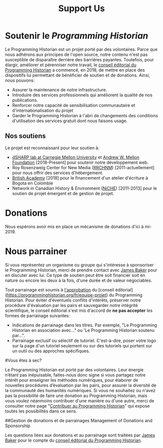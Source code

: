 ﻿---
layout: blank
title: Support Us
original: /support-us
---

# Soutenir le _Programming Historian_

Le Programming Historian est un projet porté par des volontaires. Parce que nous adhérons aux principes de l'open source, notre contenu n'est pas susceptible de disparaître derrière des barrières payantes. Toutefois, pour élargir, améliorer et pérenniser notre travail, le [conseil éditorial du Programming Historian](https://programminghistorian.org/fr/equipe-projet) a commencé, en 2018, de mettre en place des dispositifs lui permettant de bénéficier de soutien et de donations. Ainsi, nous pouvons: 

- Assurer la maintenance de notre infrastructure. 
- Introduire des services professionnels qui améliorent la qualité de nos publications. 
- Renforcer notre capacité de sensibilisation communautaire et d'internationalisation du projet
- Garder le Programming Historian à l'abri de changements des conditions d'utilisation des services gratuit dont nous faisons usage. 

## Nos soutiens

Le projet est reconnaissant pour leur soutien à: 

- [dSHARP lab at Carnegie Mellon University](http://dsharp.library.cmu.edu/) et [Andrew W. Mellon Foundation](https://mellon.org/) [2018-Present] pour soutenir notre développement web. 
- Roy Rosenzweig Center for New Media ([RRCHNM](http://chnm.gmu.edu/)) [2011-actuellement] pour nous offrir des services d'hébergement. 
- [British Academy](https://www.britac.ac.uk/) [2018] pour le financement d'un atelier d'écriture à Bogota en Colombie
- Network in Canadian History & Environment ([NiCHE](http://niche-canada.org/)) [2011-2013] pour le soutien de projet émergent et de gestion de projet.

# Donations

Nous espérons avoir mis en place un mécanisme de donations d'ici à mi-2019.

# Nous parrainer
Si vous représentez un organisme ou groupe qui s'intéresse à sponsoriser le Programming Historian, merci de prendre contact avec  [James Baker](https://github.com/drjwbaker) pour en discuter avec lui. Ce type de soutien peut être soit financier soit en nature ou encore les deux à la fois, d'une durée et de valeur négociables. 

Tout parrainage est soumis à [l'approbation](https://github.com/programminghistorian/jekyll/wiki/Programming-Historian-Governance) du [conseil éditorial] (https://programminghistorian.org/fr/equipe-projet) du Programming Historian. Pour éviter d'éventuels conflits d'intérêts, préserver notre procédure d'évaluation par les pairs et sauvegarder notre intégrité scientifique, le conseil éditorial s'est mis d'accord de **ne pas accepter** les formes de parrainage suivantes: 
 
- Indications de parrainage dans les titres. Par exemple, "Le Programming Historian en association avec..." ou 'Le Programming Historian soutenu par...". 
- Parrainage exclusif ou sélectif de tutoriel. C'est-à-dire, poser votre logo sur la page d'un tutoriel seulement ou sur des tutoriels qui portent sur un outil ou des approches spécifiques. 

#Vous êtes à sec? 

Le Programming Historian est porté par des volontaires. Leur énergie n’étant pas inépuisable, faites-nous donc signe si vous partagez notre intérêt pour enseigner les méthodes numériques, pour élaborer de nouvelles procédures d’évaluation par les pairs, pour assurer la diversité de la communauté des humanités numériques. Si vous ne souhaitez ou n'avez pas la possibilité de faire une donation au Programming Historian, mais vous voulez néanmoins contribuer d'une manière ou d'une autre, merci de consulter notre page "[Contribuer au Programming Historian](https://programminghistorian.org/fr/contribuer)" qui expose toutes les possibilités dans ce sens. 

##Gestion de donations et de parrainages Management of Donations and Sponsorship

Les questions liées aux donations et au parrainage sont traitées par [James Baker](https://github.com/drjwbaker) pour le compte du [conseil éditorial du Programming Historian](https://programminghistorian.org/fr/equipe-projet).